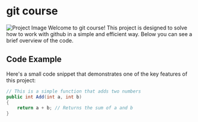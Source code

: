 # git course

![Project Image](https://www.chat-gpt-israel.com/free-ai-image-generator/)
Welcome to git course! This project is designed to solve how to work with github in a simple and efficient way. Below you can see a brief overview of the code.

## Code Example

Here's a small code snippet that demonstrates one of the key features of this project:

```csharp
// This is a simple function that adds two numbers
public int Add(int a, int b) 
{
    return a + b; // Returns the sum of a and b
}
